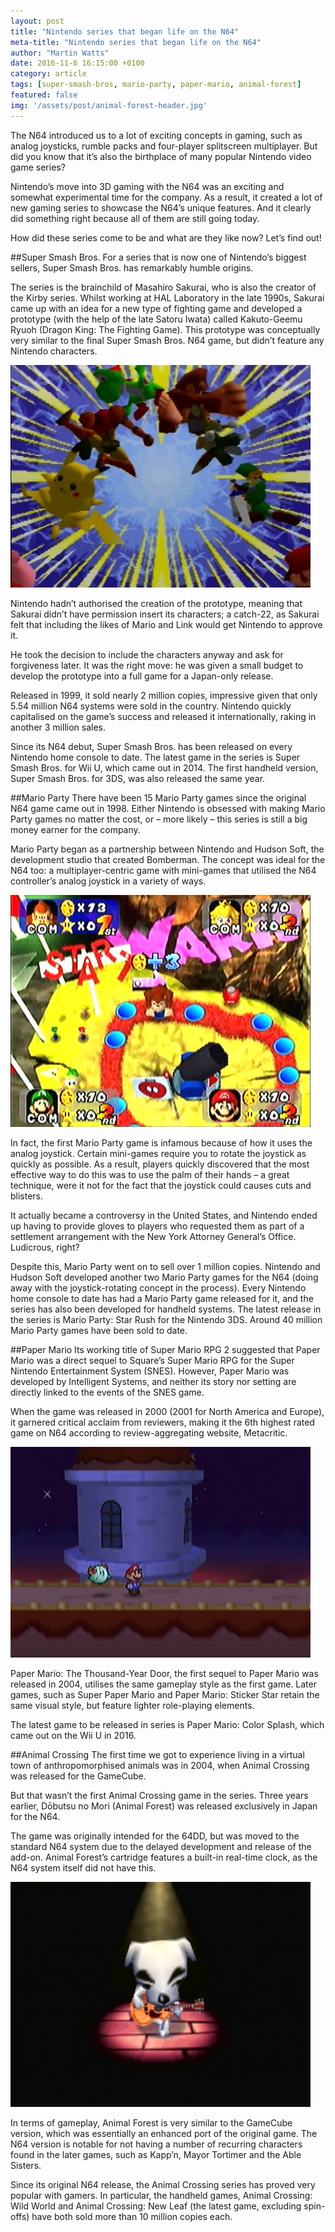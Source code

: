 ```yaml
---
layout: post
title: "Nintendo series that began life on the N64"
meta-title: "Nintendo series that began life on the N64"
author: "Martin Watts"
date: 2016-11-6 16:15:00 +0100
category: article
tags: [super-smash-bros, mario-party, paper-mario, animal-forest]
featured: false
img: '/assets/post/animal-forest-header.jpg'
---
```

The N64 introduced us to a lot of exciting concepts in gaming, such as analog joysticks, rumble packs and four-player splitscreen multiplayer. But did you know that it’s also the birthplace of many popular Nintendo video game series?

Nintendo’s move into 3D gaming with the N64 was an exciting and somewhat experimental time for the company. As a result, it created a lot of new gaming series to showcase the N64’s unique features. And it clearly did something right because all of them are still going today.

How did these series come to be and what are they like now? Let’s find out!

##Super Smash Bros.
For a series that is now one of Nintendo’s biggest sellers, Super Smash Bros. has remarkably humble origins.

The series is the brainchild of Masahiro Sakurai, who is also the creator of the Kirby series. Whilst working at HAL Laboratory in the late 1990s, Sakurai came up with an idea for a new type of fighting game and developed a prototype (with the help of the late Satoru Iwata) called Kakuto-Geemu Ryuoh (Dragon King: The Fighting Game). This prototype was conceptually very similar to the final Super Smash Bros. N64 game, but didn’t feature any Nintendo characters.

![Super Smash Bros. 64 intro cinematic](/assets/post/super-smash-bros-64-intro.JPG)

Nintendo hadn’t authorised the creation of the prototype, meaning that Sakurai didn’t have permission insert its characters; a catch-22, as Sakurai felt that including the likes of Mario and Link would get Nintendo to approve it. 

He took the decision to include the characters anyway and ask for forgiveness later. It was the right move: he was given a small budget to develop the prototype into a full game for a Japan-only release.

Released in 1999, it sold nearly 2 million copies, impressive given that only 5.54 million N64 systems were sold in the country. Nintendo quickly capitalised on the game’s success and released it internationally, raking in another 3 million sales.

Since its N64 debut, Super Smash Bros. has been released on every Nintendo home console to date. The latest game in the series is Super Smash Bros. for Wii U, which came out in 2014. The first handheld version, Super Smash Bros. for 3DS, was also released the same year.

##Mario Party
There have been 15 Mario Party games since the original N64 game came out in 1998. Either Nintendo is obsessed with making Mario Party games no matter the cost, or – more likely – this series is still a big money earner for the company.

Mario Party began as a partnership between Nintendo and Hudson Soft, the development studio that created Bomberman. The concept was ideal for the N64 too: a multiplayer-centric game with mini-games that utilised the N64 controller’s analog joystick in a variety of ways.

![Wario's Battle Canyon in Mario Party](/assets/post/mario-party-wario-battle-canyon.jpg)

In fact, the first Mario Party game is infamous because of how it uses the analog joystick. Certain mini-games require you to rotate the joystick as quickly as possible. As a result, players quickly discovered that the most effective way to do this was to use the palm of their hands – a great technique, were it not for the fact that the joystick could causes cuts and blisters.

It actually became a controversy in the United States, and Nintendo ended up having to provide gloves to players who requested them as part of a settlement arrangement with the New York Attorney General’s Office. Ludicrous, right?

Despite this, Mario Party went on to sell over 1 million copies. Nintendo and Hudson Soft developed another two Mario Party games for the N64 (doing away with the joystick-rotating concept in the process). Every Nintendo home console to date has had a Mario Party game released for it, and the series has also been developed for handheld systems. The latest release in the series is Mario Party: Star Rush for the Nintendo 3DS. Around 40 million Mario Party games have been sold to date.

##Paper Mario
Its working title of Super Mario RPG 2 suggested that Paper Mario was a direct sequel to Square’s Super Mario RPG for the Super Nintendo Entertainment System (SNES). However, Paper Mario was developed by Intelligent Systems, and neither its story nor setting are directly linked to the events of the SNES game.

When the game was released in 2000 (2001 for North America and Europe), it garnered critical acclaim from reviewers, making it the 6th highest rated game on N64 according to review-aggregating website, Metacritic.

![Paper Mario with Lady Boo](/assets/post/paper-mario-n64.jpg)

Paper Mario: The Thousand-Year Door, the first sequel to Paper Mario was released in 2004, utilises the same gameplay style as the first game. Later games, such as Super Paper Mario and Paper Mario: Sticker Star retain the same visual style, but feature lighter role-playing elements.

The latest game to be released in series is Paper Mario: Color Splash, which came out on the Wii U in 2016.

##Animal Crossing
The first time we got to experience living in a virtual town of anthropomorphised animals was in 2004, when Animal Crossing was released for the GameCube.

But that wasn’t the first Animal Crossing game in the series. Three years earlier, Dōbutsu no Mori (Animal Forest) was released exclusively in Japan for the N64.

The game was originally intended for the 64DD, but was moved to the standard N64 system due to the delayed development and release of the add-on. Animal Forest’s cartridge features a built-in real-time clock, as the N64 system itself did not have this.

![K.K. Slider in Animal Forest for the N64](/assets/post/animal-forest-kk-slider.jpg)

In terms of gameplay, Animal Forest is very similar to the GameCube version, which was essentially an enhanced port of the original game. The N64 version is notable for not having a number of recurring characters found in the later games, such as Kapp’n, Mayor Tortimer and the Able Sisters.

Since its original N64 release, the Animal Crossing series has proved very popular with gamers. In particular, the handheld games, Animal Crossing: Wild World and Animal Crossing: New Leaf (the latest game, excluding spin-offs) have both sold more than 10 million copies each.
